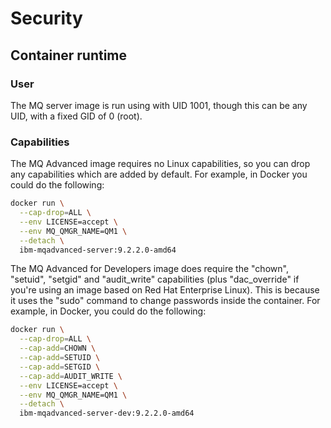 # Security

## Container runtime

### User

The MQ server image is run using with UID 1001, though this can be any UID, with a fixed GID of 0 (root).

### Capabilities

The MQ Advanced image requires no Linux capabilities, so you can drop any capabilities which are added by default.  For example, in Docker you could do the following:

```sh
docker run \
  --cap-drop=ALL \
  --env LICENSE=accept \
  --env MQ_QMGR_NAME=QM1 \
  --detach \
  ibm-mqadvanced-server:9.2.2.0-amd64
```

The MQ Advanced for Developers image does require the "chown", "setuid", "setgid" and "audit_write" capabilities (plus "dac_override" if you're using an image based on Red Hat Enterprise Linux).  This is because it uses the "sudo" command to change passwords inside the container.  For example, in Docker, you could do the following:

```sh
docker run \
  --cap-drop=ALL \
  --cap-add=CHOWN \
  --cap-add=SETUID \
  --cap-add=SETGID \
  --cap-add=AUDIT_WRITE \
  --env LICENSE=accept \
  --env MQ_QMGR_NAME=QM1 \
  --detach \
  ibm-mqadvanced-server-dev:9.2.2.0-amd64
```
